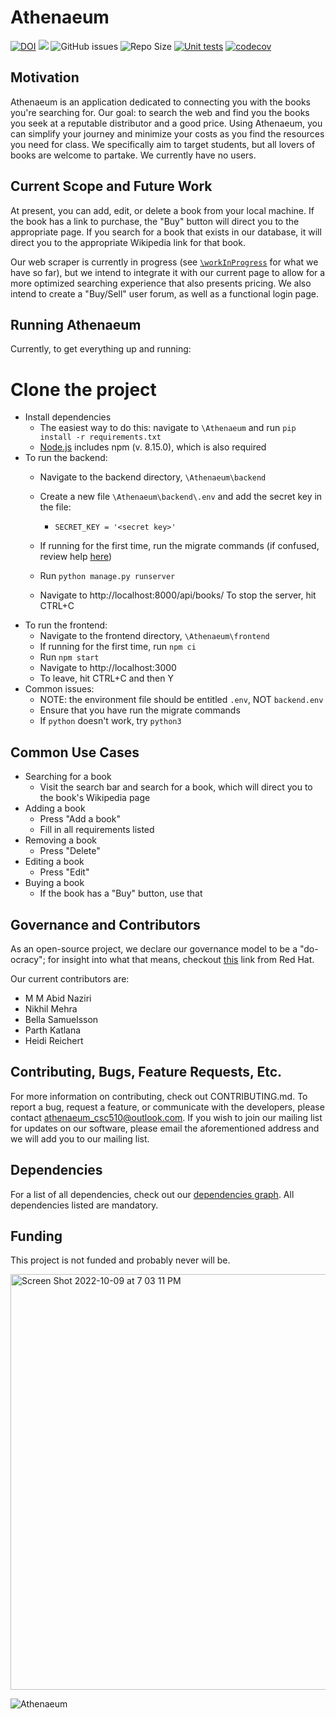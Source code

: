 # Athenaeum
[![DOI](https://zenodo.org/badge/544187336.svg)](https://zenodo.org/badge/latestdoi/544187336)
<a href="https://github.com/Nikhil1912/Athenaeum/main/LICENSE.md"><img src="https://img.shields.io/github/license/Nikhil1912/CSC510-HW_37?style=plastic" /></a>
![GitHub issues](https://img.shields.io/github/issues/Nikhil1912/Athenaeum)
![Repo Size](https://img.shields.io/github/repo-size/Nikhil1912/Athenaeum?color=brightgreen)
[![Unit tests](https://github.com/Nikhil1912/Athenaeum/actions/workflows/backend-tests.yml/badge.svg)](https://github.com/Nikhil1912/Athenaeum/actions/workflows/backend-tests.yml)
[![codecov](https://codecov.io/gh/Nikhil1912/Athenaeum/branch/main/graph/badge.svg?token=5UIM8QKSNQ)](https://codecov.io/gh/Nikhil1912/Athenaeum)

## Motivation
Athenaeum is an application dedicated to connecting you with the books you're searching for. Our goal: to search the web and find you the books you seek at a reputable distributor and a good price. Using Athenaeum, you can simplify your journey and minimize your costs as you find the resources you need for class. We specifically aim to target students, but all lovers of books are welcome to partake. We currently have no users.

## Current Scope and Future Work
At present, you can add, edit, or delete a book from your local machine. If the book has a link to purchase, the "Buy" button will direct you to the appropriate page. If you search for a book that exists in our database, it will direct you to the appropriate Wikipedia link for that book. 

Our web scraper is currently in progress (see [`\workInProgress`](https://github.com/Nikhil1912/Athenaeum/tree/main/workInProgress) for what we have so far), but we intend to integrate it with our current page to allow for a more optimized searching experience that also presents pricing. We also intend to create a "Buy/Sell" user forum, as well as a functional login page.

## Running Athenaeum
Currently, to get everything up and running:
# Clone the project
* Install dependencies 
   * The easiest way to do this: navigate to `\Athenaeum` and run `pip install -r requirements.txt`
   * [Node.js](https://nodejs.org/en/download/) includes npm (v. 8.15.0), which is also required
* To run the backend:
   * Navigate to the backend directory, `\Athenaeum\backend`
   * Create a new file `\Athenaeum\backend\.env` and add the secret key in the file:
     * `SECRET_KEY = '<secret key>'`
     
   * If running for the first time, run the migrate commands (if confused, review help [here](https://stackoverflow.com/questions/56166319/oserror-winerror-123-the-filename-directory-name-or-volume-label-syntax-is))
   * Run `python manage.py runserver`
   * Navigate to http://localhost:8000/api/books/
   To stop the server, hit CTRL+C
* To run the frontend:
   * Navigate to the frontend directory, `\Athenaeum\frontend`
   * If running for the first time, run `npm ci`
   * Run `npm start`
   * Navigate to http://localhost:3000
   * To leave, hit CTRL+C and then Y
 * Common issues:
   * NOTE: the environment file should be entitled `.env`, NOT `backend.env`
   * Ensure that you have run the migrate commands
   * If `python` doesn't work, try `python3`

## Common Use Cases
* Searching for a book
  * Visit the search bar and search for a book, which will direct you to the book's Wikipedia page
* Adding a book
  * Press "Add a book"
  * Fill in all requirements listed
* Removing a book
  * Press "Delete"
* Editing a book
  * Press "Edit"
* Buying a book
  * If the book has a "Buy" button, use that
   
## Governance and Contributors
As an open-source project, we declare our governance model to be a "do-ocracy"; for insight into what that means, checkout [this](https://www.redhat.com/en/blog/understanding-open-source-governance-models) link from Red Hat. 

Our current contributors are: 
* M M Abid Naziri
* Nikhil Mehra
* Bella Samuelsson
* Parth Katlana
* Heidi Reichert

## Contributing, Bugs, Feature Requests, Etc.
For more information on contributing, check out CONTRIBUTING.md. To report a bug, request a feature, or communicate with the developers, please contact athenaeum_csc510@outlook.com. If you wish to join our mailing list for updates on our software, please email the aforementioned address and we will add you to our mailing list.

## Dependencies
For a list of all dependencies, check out our [dependencies graph](https://github.com/Nikhil1912/Athenaeum/network/dependencies). All dependencies listed are mandatory.


## Funding
This project is not funded and probably never will be.

<img width="665" alt="Screen Shot 2022-10-09 at 7 03 11 PM" src="https://user-images.githubusercontent.com/112109564/194783687-8d2f9dda-ae5c-45d6-a31e-e2318652b159.png">


![Athenaeum](https://user-images.githubusercontent.com/25509428/194795162-0f9904ef-735f-4875-9d76-84cd3074994a.png)
